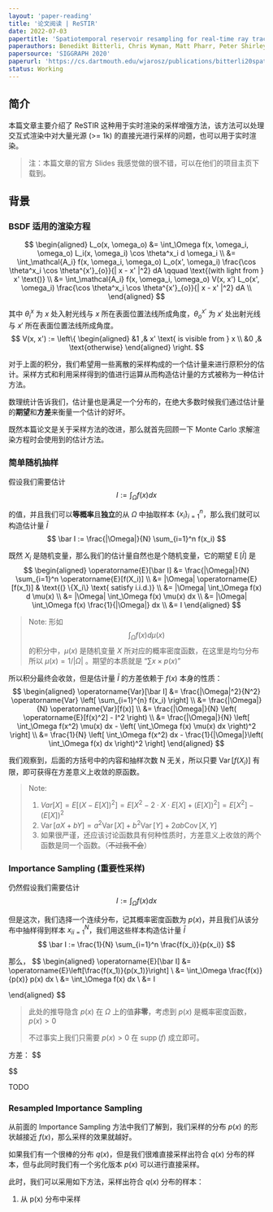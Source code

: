 ```yaml
---
layout: 'paper-reading'
title: '论文阅读 | ReSTIR'
date: 2022-07-03
papertitle: 'Spatiotemporal reservoir resampling for real-time ray tracing with dynamic direct lighting'
paperauthors: Benedikt Bitterli, Chris Wyman, Matt Pharr, Peter Shirley, Aaron Lefohn, Wojciech Jarosz
papersource: 'SIGGRAPH 2020'
paperurl: 'https://cs.dartmouth.edu/wjarosz/publications/bitterli20spatiotemporal.html'
status: Working
---
```


## 简介

本篇文章主要介绍了 ReSTIR 这种用于实时渲染的采样增强方法，该方法可以处理交互式渲染中对大量光源 (>= 1k) 的直接光进行采样的问题，也可以用于实时渲染。

> 注：本篇文章的官方 Slides 我感觉做的很不错，可以在他们的项目主页下载到。

## 背景

### BSDF 适用的渲染方程

$$
\begin{aligned}
L_o(x, \omega_o) &= \int_\Omega f(x, \omega_i, \omega_o) L_i(x, \omega_i) \cos \theta^x_i d \omega_i \\
&= \int_\mathcal{A_i} f(x, \omega_i, \omega_o) L_o(x', \omega_i) \frac{\cos \theta^x_i \cos \theta^{x'}_{o}}{| x - x' |^2} dA \qquad \text{(with light from } x' \text{)} \\
&= \int_\mathcal{A_i} f(x, \omega_i, \omega_o) V(x, x') L_o(x', \omega_i) \frac{\cos \theta^x_i \cos \theta^{x'}_{o}}{| x - x' |^2} dA \\
\end{aligned}
$$

其中 $\theta^x_i$ 为 $x$ 处入射光线与 $x$ 所在表面位置法线所成角度，$\theta^{x'}_o$ 为 $x'$ 处出射光线与 $x'$ 所在表面位置法线所成角度。
$$
V(x, x') := 
\left\{
\begin{aligned}
&1 ,& x' \text{ is visible from } x \\
&0 ,& \text{otherwise}
\end{aligned}
\right.
$$

<!-- 之后可以扩展一节专门讲渲染方程，放到基础回顾部分；现在就略写一下 -->

对于上面的积分，我们希望用一些离散的采样构成的一个估计量来进行原积分的估计。采样方式和利用采样得到的值进行运算从而构造估计量的方式被称为一种估计方法。

数理统计告诉我们，估计量也是满足一个分布的，在绝大多数时候我们通过估计量的**期望**和**方差**来衡量一个估计的好坏。

既然本篇论文是关于采样方法的改进，那么就首先回顾一下 Monte Carlo 求解渲染方程时会使用到的估计方法。

### 简单随机抽样

假设我们需要估计
$$
I := \int_\Omega f(x) dx
$$

的值，并且我们可以**等概率**且**独立**的从 $\Omega$ 中抽取样本 $\{x_i\}_{i=1}^n$，那么我们就可以构造估计量 $\bar I$
$$
\bar I := \frac{|\Omega|}{N} \sum_{i=1}^n f(x_i)
$$

既然 $X_i$ 是随机变量，那么我们的估计量自然也是个随机变量，它的期望 $\operatorname{E}[\bar I]$ 是
$$
\begin{aligned}
\operatorname{E}[\bar I] &= \frac{|\Omega|}{N} \sum_{i=1}^n \operatorname{E}[f(X_i)] \\
&= |\Omega| \operatorname{E}[f(x_1)] & \text{(} \{X_i\} \text{ satisfy i.i.d.)} \\
&= |\Omega| \int_\Omega f(x) d \mu(x) \\
&= |\Omega| \int_\Omega f(x) \mu(x) dx \\
&= |\Omega| \int_\Omega f(x) \frac{1}{|\Omega|} dx \\
&= I
\end{aligned}
$$

> Note: 形如
> $$
> \int_\Omega f(x) d\mu(x) 
> $$
> 的积分中，$\mu(x)$ 是随机变量 $X$ 所对应的概率密度函数，在这里是均匀分布所以 $\mu(x) = 1/|\Omega|$ 。期望的本质就是 “$\sum x \times p(x)$”

<!-- 
比如说我们在初等概率论中学到的随机变量，在测度论角度来讲就是一种可测函数，而初等概率论在很多计算上面是直接在取值空间进行计算的，也就是实数空间，它的很多积分的运算你放在测度论来看就是直接应用了积分变换定理。在概率论中提到的“分布”，其实就是根据这个随机变量（可测函数）在原空间和取值空间进行一个测度变换，站在这个角度去看待一些概率论问题就会感觉一切是那么合理，简直就是一种艺术。

作者：再熬夜是猪
链接：https://www.zhihu.com/question/29800166/answer/1884856359
来源：知乎
著作权归作者所有。商业转载请联系作者获得授权，非商业转载请注明出处。
-->

所以积分最终会收敛，但是估计量 $\bar I$ 的方差依赖于 $f(x)$ 本身的性质：
$$
\begin{aligned}
\operatorname{Var}[\bar I] &= \frac{|\Omega|^2}{N^2} \operatorname{Var} \left[ \sum_{i=1}^{n} f(x_i) \right] \\
&= \frac{|\Omega|}{N} \operatorname{Var}[f(x)] \\
&= \frac{|\Omega|}{N} \left( \operatorname{E}[f(x)^2] - I^2 \right) \\
&= \frac{|\Omega|}{N} \left[ \int_\Omega f(x^2) \mu(x) dx - \left( \int_\Omega f(x) \mu(x) dx \right)^2 \right] \\
&= \frac{1}{N} \left[ \int_\Omega f(x^2) dx - \frac{1}{|\Omega|}\left( \int_\Omega f(x) dx \right)^2 \right]
\end{aligned}
$$

我们观察到，后面的方括号中的内容和抽样次数 N 无关，所以只要 $\operatorname{Var}[f(X_i)]$ 有限，即可获得在方差意义上收敛的原函数。

<!-- https://math.stackexchange.com/questions/1386113/proving-that-the-variance-is-non-negative -->

<!-- TODO: 补一些 Var 的图 -->
<!-- 写一个 browser-side 画函数的工具？(大坑) -->

> Note: 
> 1. $Var[X] = E[(X-E[X])^2] = E[X^2-2 \cdot X \cdot E[X] + (E[X])^2] = E[X^2]-(E[X])^2$ 
> 2. $\operatorname{Var}[aX+bY] = a^2\operatorname{Var}[X] + b^2\operatorname{Var}[Y] + 2ab \operatorname{Cov}[X, Y]$
> 3. 如果很严谨，还应该讨论函数具有何种性质时，方差意义上收敛的两个函数是同一个函数。（~~不过我不会~~）

### Importance Sampling (重要性采样)

仍然假设我们需要估计
$$
I := \int_\Omega f(x) dx
$$

但是这次，我们选择一个连续分布，记其概率密度函数为 $p(x)$，并且我们从该分布中抽样得到样本 ${x_i}_{i=1}^N$，我们用这些样本构造估计量 $\bar I$
$$
\bar I := \frac{1}{N} \sum_{i=1}^n \frac{f(x_i)}{p(x_i)}
$$

那么，
$$
\begin{aligned}
\operatorname{E}[\bar I] &= \operatorname{E}\left[\frac{f(x_1)}{p(x_1)}\right] \\
&= \int_\Omega \frac{f(x)}{p(x)} p(x) dx \\
&= \int_\Omega f(x) dx \\
&= I

\end{aligned}
$$

> 此处的推导隐含 $p(x)$ 在 $\Omega$ 上的值**非零**，考虑到 $p(x)$ 是概率密度函数，$p(x) > 0$
> 
> 不过事实上我们只需要 $p(x) > 0$ 在 $\operatorname{supp}(f)$ 成立即可。

方差：
$$

$$

TODO

<!-- 可以证明，如果分布 p 对 f 近似的越好，相同样本数量下估计量的方差越低，并且方差可以渐进的到达 0，即 “asymptotic zero-variance estimation” -->

### Resampled Importance Sampling

从前面的 Importance Sampling 方法中我们了解到，我们采样的分布 $p(x)$ 的形状越接近 $f(x)$，那么采样的效果就越好。

如果我们有一个很棒的分布 $q(x)$，但是我们很难直接采样出符合 $q(x)$ 分布的样本，但与此同时我们有一个劣化版本 $p(x)$ 可以进行直接采样。

此时，我们可以采用如下方法，采样出符合 $q(x)$ 分布的样本：
1. 从 p(x) 分布中采样